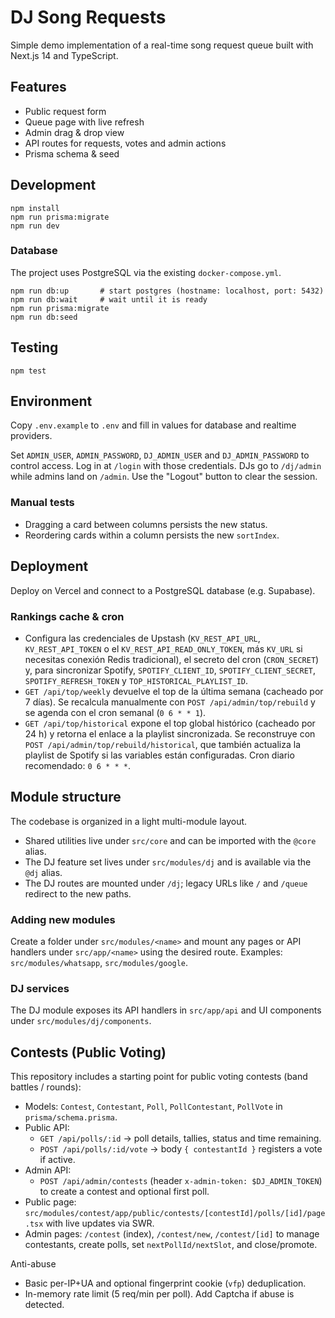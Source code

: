 # DJ Song Requests

Simple demo implementation of a real-time song request queue built with Next.js 14 and TypeScript.

## Features
- Public request form
- Queue page with live refresh
- Admin drag & drop view
- API routes for requests, votes and admin actions
- Prisma schema & seed

## Development
```
npm install
npm run prisma:migrate
npm run dev
```

### Database
The project uses PostgreSQL via the existing `docker-compose.yml`.

```
npm run db:up       # start postgres (hostname: localhost, port: 5432)
npm run db:wait     # wait until it is ready
npm run prisma:migrate
npm run db:seed
```

## Testing
```
npm test
```

## Environment
Copy `.env.example` to `.env` and fill in values for database and realtime providers.

Set `ADMIN_USER`, `ADMIN_PASSWORD`, `DJ_ADMIN_USER` and `DJ_ADMIN_PASSWORD` to control access.
Log in at `/login` with those credentials. DJs go to `/dj/admin` while admins land on `/admin`. Use the "Logout" button to clear the session.

### Manual tests
- Dragging a card between columns persists the new status.
- Reordering cards within a column persists the new `sortIndex`.

## Deployment
Deploy on Vercel and connect to a PostgreSQL database (e.g. Supabase).

### Rankings cache & cron
- Configura las credenciales de Upstash (`KV_REST_API_URL`, `KV_REST_API_TOKEN` o el `KV_REST_API_READ_ONLY_TOKEN`, más `KV_URL` si necesitas conexión Redis tradicional), el secreto del cron (`CRON_SECRET`) y, para sincronizar Spotify, `SPOTIFY_CLIENT_ID`, `SPOTIFY_CLIENT_SECRET`, `SPOTIFY_REFRESH_TOKEN` y `TOP_HISTORICAL_PLAYLIST_ID`.
- `GET /api/top/weekly` devuelve el top de la última semana (cacheado por 7 días). Se recalcula manualmente con `POST /api/admin/top/rebuild` y se agenda con el cron semanal (`0 6 * * 1`).
- `GET /api/top/historical` expone el top global histórico (cacheado por 24 h) y retorna el enlace a la playlist sincronizada. Se reconstruye con `POST /api/admin/top/rebuild/historical`, que también actualiza la playlist de Spotify si las variables están configuradas. Cron diario recomendado: `0 6 * * *`.

## Module structure

The codebase is organized in a light multi-module layout.

- Shared utilities live under `src/core` and can be imported with the `@core` alias.
- The DJ feature set lives under `src/modules/dj` and is available via the `@dj` alias.
- The DJ routes are mounted under `/dj`; legacy URLs like `/` and `/queue` redirect to the new paths.

### Adding new modules

Create a folder under `src/modules/<name>` and mount any pages or API handlers under `src/app/<name>` using the desired route. Examples: `src/modules/whatsapp`, `src/modules/google`.

### DJ services

The DJ module exposes its API handlers in `src/app/api` and UI components under `src/modules/dj/components`.

## Contests (Public Voting)

This repository includes a starting point for public voting contests (band battles / rounds):

- Models: `Contest`, `Contestant`, `Poll`, `PollContestant`, `PollVote` in `prisma/schema.prisma`.
- Public API:
  - `GET /api/polls/:id` → poll details, tallies, status and time remaining.
  - `POST /api/polls/:id/vote` → body `{ contestantId }` registers a vote if active.
- Admin API:
  - `POST /api/admin/contests` (header `x-admin-token: $DJ_ADMIN_TOKEN`) to create a contest and optional first poll.
- Public page: `src/modules/contest/app/public/contests/[contestId]/polls/[id]/page.tsx` with live updates via SWR.
 - Admin pages: `/contest` (index), `/contest/new`, `/contest/[id]` to manage contestants, create polls, set `nextPollId/nextSlot`, and close/promote.

Anti-abuse
- Basic per-IP+UA and optional fingerprint cookie (`vfp`) deduplication.
- In-memory rate limit (5 req/min per poll). Add Captcha if abuse is detected.
